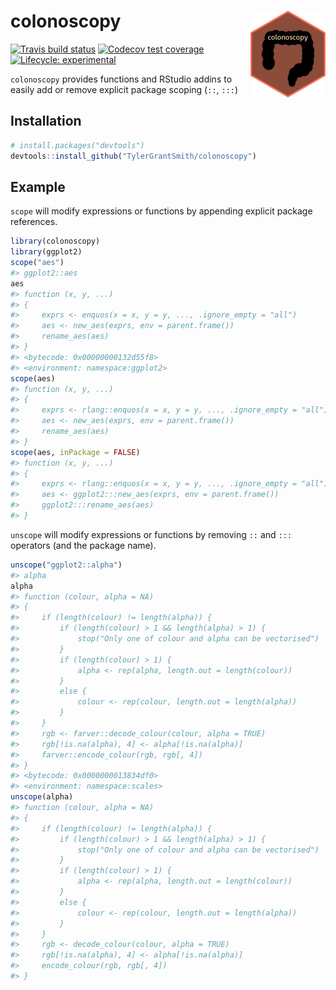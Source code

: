 
<!-- README.md is generated from README.Rmd. Please edit that file -->

# colonoscopy <img src='man/figures/logo.png' align="right" height="139" />

<!-- badges: start -->

[![Travis build
status](https://travis-ci.org/TylerGrantSmith/colonoscopy.svg?branch=master)](https://travis-ci.org/TylerGrantSmith/colonoscopy)
[![Codecov test
coverage](https://codecov.io/gh/TylerGrantSmith/colonoscopy/branch/master/graph/badge.svg)](https://codecov.io/gh/TylerGrantSmith/colonoscopy?branch=master)
[![Lifecycle:
experimental](https://img.shields.io/badge/lifecycle-experimental-orange.svg)](https://www.tidyverse.org/lifecycle/#experimental)
<!-- badges: end -->

`colonoscopy` provides functions and RStudio addins to easily add or
remove explicit package scoping (`::`, `:::`)

## Installation

``` r
# install.packages("devtools")
devtools::install_github("TylerGrantSmith/colonoscopy")
```

## Example

`scope` will modify expressions or functions by appending explicit
package references.

``` r
library(colonoscopy)
library(ggplot2)
scope("aes")
#> ggplot2::aes
aes
#> function (x, y, ...) 
#> {
#>     exprs <- enquos(x = x, y = y, ..., .ignore_empty = "all")
#>     aes <- new_aes(exprs, env = parent.frame())
#>     rename_aes(aes)
#> }
#> <bytecode: 0x00000000132d55f8>
#> <environment: namespace:ggplot2>
scope(aes)
#> function (x, y, ...)
#> {
#>     exprs <- rlang::enquos(x = x, y = y, ..., .ignore_empty = "all")
#>     aes <- new_aes(exprs, env = parent.frame())
#>     rename_aes(aes)
#> }
scope(aes, inPackage = FALSE)
#> function (x, y, ...)
#> {
#>     exprs <- rlang::enquos(x = x, y = y, ..., .ignore_empty = "all")
#>     aes <- ggplot2:::new_aes(exprs, env = parent.frame())
#>     ggplot2:::rename_aes(aes)
#> }
```

`unscope` will modify expressions or functions by removing `::` and
`:::` operators (and the package name).

``` r
unscope("ggplot2::alpha")
#> alpha
alpha
#> function (colour, alpha = NA) 
#> {
#>     if (length(colour) != length(alpha)) {
#>         if (length(colour) > 1 && length(alpha) > 1) {
#>             stop("Only one of colour and alpha can be vectorised")
#>         }
#>         if (length(colour) > 1) {
#>             alpha <- rep(alpha, length.out = length(colour))
#>         }
#>         else {
#>             colour <- rep(colour, length.out = length(alpha))
#>         }
#>     }
#>     rgb <- farver::decode_colour(colour, alpha = TRUE)
#>     rgb[!is.na(alpha), 4] <- alpha[!is.na(alpha)]
#>     farver::encode_colour(rgb, rgb[, 4])
#> }
#> <bytecode: 0x0000000013834df0>
#> <environment: namespace:scales>
unscope(alpha)
#> function (colour, alpha = NA)
#> {
#>     if (length(colour) != length(alpha)) {
#>         if (length(colour) > 1 && length(alpha) > 1) {
#>             stop("Only one of colour and alpha can be vectorised")
#>         }
#>         if (length(colour) > 1) {
#>             alpha <- rep(alpha, length.out = length(colour))
#>         }
#>         else {
#>             colour <- rep(colour, length.out = length(alpha))
#>         }
#>     }
#>     rgb <- decode_colour(colour, alpha = TRUE)
#>     rgb[!is.na(alpha), 4] <- alpha[!is.na(alpha)]
#>     encode_colour(rgb, rgb[, 4])
#> }
```
